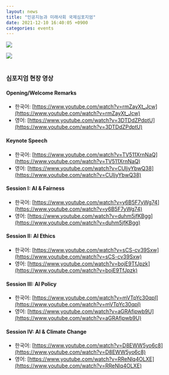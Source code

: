 ```yaml
---
layout: news
title: "인공지능과 미래사회 국제심포지엄"
date: 2021-12-10 16:40:05 +0900
categories: events
---
```


![]({{site.baseurl}}/assets/imgs/211210-symposium/poster.jpg)

![]({{site.baseurl}}/assets/imgs/211210-symposium/leaflet.jpg)
<br/>
<br/>

### 심포지엄 현장 영상

#### Opening/Welcome Remarks

- 한국어: [https://www.youtube.com/watch?v=rmZayXt_Jcw](https://www.youtube.com/watch?v=rmZayXt_Jcw)
- 영어: [https://www.youtube.com/watch?v=3DTDdZPdptU](https://www.youtube.com/watch?v=3DTDdZPdptU)

#### Keynote Speech

- 한국어: [https://www.youtube.com/watch?v=TV511XrnNaQ](https://www.youtube.com/watch?v=TV511XrnNaQ)
- 영어: [https://www.youtube.com/watch?v=CUIjyYbwQ38](https://www.youtube.com/watch?v=CUIjyYbwQ38)

#### Session I: AI & Fairness

- 한국어: [https://www.youtube.com/watch?v=y6B5F7yWg74](https://www.youtube.com/watch?v=y6B5F7yWg74)
- 영어: [https://www.youtube.com/watch?v=duhm5jfKBgg](https://www.youtube.com/watch?v=duhm5jfKBgg)

#### Session II: AI Ethics

- 한국어: [https://www.youtube.com/watch?v=sCS-cv39Sxw](https://www.youtube.com/watch?v=sCS-cv39Sxw)
- 영어: [https://www.youtube.com/watch?v=bojE9TfJpzk](https://www.youtube.com/watch?v=bojE9TfJpzk)

#### Session III: AI Policy

- 한국어: [https://www.youtube.com/watch?v=mVTpYc30qpI](https://www.youtube.com/watch?v=mVTpYc30qpI)
- 영어: [https://www.youtube.com/watch?v=aGRAfipwb9U](https://www.youtube.com/watch?v=aGRAfipwb9U)

#### Session IV: AI & Climate Change

- 한국어: [https://www.youtube.com/watch?v=D8EWW5yo6c8](https://www.youtube.com/watch?v=D8EWW5yo6c8)
- 영어: [https://www.youtube.com/watch?v=RReNlq4OLXE](https://www.youtube.com/watch?v=RReNlq4OLXE)
